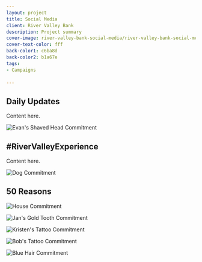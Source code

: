 ```yaml
---
layout: project
title: Social Media
client: River Valley Bank
description: Project summary
cover-image: river-valley-bank-social-media/river-valley-bank-social-media-cover
cover-text-color: fff
back-color1: c6ba8d
back-color2: b1a67e
tags:
- Campaigns

---
```


## Daily Updates

Content here.

<div>
<img data-aos="fade-up" src="/img/projects/river-valley-bank-thats-commitment/river-valley-bank-thats-commitment-evan.jpg"
alt="Evan's Shaved Head Commitment"
srcset="
/img/projects/river-valley-bank-thats-commitment/river-valley-bank-thats-commitment-evan-2400.jpg 2400w,
/img/projects/river-valley-bank-thats-commitment/river-valley-bank-thats-commitment-evan-1800.jpg 1800w,
/img/projects/river-valley-bank-thats-commitment/river-valley-bank-thats-commitment-evan-1200.jpg 1200w,
/img/projects/river-valley-bank-thats-commitment/river-valley-bank-thats-commitment-evan-900.jpg 900w,
/img/projects/river-valley-bank-thats-commitment/river-valley-bank-thats-commitment-evan-600.jpg 600w,
/img/projects/river-valley-bank-thats-commitment/river-valley-bank-thats-commitment-evan-400.jpg 400w" />
</div>

<div class="spacer"></div>

## #RiverValleyExperience

Content here.

<div>
<img data-aos="fade-up" src="/img/projects/river-valley-bank-thats-commitment/river-valley-bank-thats-commitment-dog.jpg"
alt="Dog Commitment"
srcset="
/img/projects/river-valley-bank-thats-commitment/river-valley-bank-thats-commitment-dog-2400.jpg 2400w,
/img/projects/river-valley-bank-thats-commitment/river-valley-bank-thats-commitment-dog-1800.jpg 1800w,
/img/projects/river-valley-bank-thats-commitment/river-valley-bank-thats-commitment-dog-1200.jpg 1200w,
/img/projects/river-valley-bank-thats-commitment/river-valley-bank-thats-commitment-dog-900.jpg 900w,
/img/projects/river-valley-bank-thats-commitment/river-valley-bank-thats-commitment-dog-600.jpg 600w,
/img/projects/river-valley-bank-thats-commitment/river-valley-bank-thats-commitment-dog-400.jpg 400w" />
</div>

<div class="spacer"></div>

## 50 Reasons

<div class="images">

<img class="half first fit" data-aos="fade-up"
data-featherlight="/img/projects/river-valley-bank-thats-commitment/river-valley-bank-thats-commitment-house-2400.jpg" src="/img/projects/river-valley-bank-thats-commitment/river-valley-bank-thats-commitment-house.jpg"
alt="House Commitment"
srcset="
/img/projects/river-valley-bank-thats-commitment/river-valley-bank-thats-commitment-house-2400.jpg 2400w,
/img/projects/river-valley-bank-thats-commitment/river-valley-bank-thats-commitment-house-1800.jpg 1800w,
/img/projects/river-valley-bank-thats-commitment/river-valley-bank-thats-commitment-house-1200.jpg 1200w,
/img/projects/river-valley-bank-thats-commitment/river-valley-bank-thats-commitment-house-900.jpg 900w,
/img/projects/river-valley-bank-thats-commitment/river-valley-bank-thats-commitment-house-600.jpg 600w,
/img/projects/river-valley-bank-thats-commitment/river-valley-bank-thats-commitment-house-400.jpg 400w" />

<img class="half last fit" data-aos="fade-up"
data-featherlight="/img/projects/river-valley-bank-thats-commitment/river-valley-bank-thats-commitment-jan-2400.jpg" src="/img/projects/river-valley-bank-thats-commitment/river-valley-bank-thats-commitment-jan.jpg"
alt="Jan's Gold Tooth Commitment"
srcset="
/img/projects/river-valley-bank-thats-commitment/river-valley-bank-thats-commitment-jan-2400.jpg 2400w,
/img/projects/river-valley-bank-thats-commitment/river-valley-bank-thats-commitment-jan-1800.jpg 1800w,
/img/projects/river-valley-bank-thats-commitment/river-valley-bank-thats-commitment-jan-1200.jpg 1200w,
/img/projects/river-valley-bank-thats-commitment/river-valley-bank-thats-commitment-jan-900.jpg 900w,
/img/projects/river-valley-bank-thats-commitment/river-valley-bank-thats-commitment-jan-600.jpg 600w,
/img/projects/river-valley-bank-thats-commitment/river-valley-bank-thats-commitment-jan-400.jpg 400w" />

<img class="full fit" data-aos="fade-up"
data-featherlight="/img/projects/river-valley-bank-thats-commitment/river-valley-bank-thats-commitment-kristen-2400.jpg" src="/img/projects/river-valley-bank-thats-commitment/river-valley-bank-thats-commitment-kristen.jpg"
alt="Kristen's Tattoo Commitment"
srcset="
/img/projects/river-valley-bank-thats-commitment/river-valley-bank-thats-commitment-kristen-2400.jpg 2400w,
/img/projects/river-valley-bank-thats-commitment/river-valley-bank-thats-commitment-kristen-1800.jpg 1800w,
/img/projects/river-valley-bank-thats-commitment/river-valley-bank-thats-commitment-kristen-1200.jpg 1200w,
/img/projects/river-valley-bank-thats-commitment/river-valley-bank-thats-commitment-kristen-900.jpg 900w,
/img/projects/river-valley-bank-thats-commitment/river-valley-bank-thats-commitment-kristen-600.jpg 600w,
/img/projects/river-valley-bank-thats-commitment/river-valley-bank-thats-commitment-kristen-400.jpg 400w" />

<img class="half first fit" data-aos="fade-up"
data-featherlight="/img/projects/river-valley-bank-thats-commitment/river-valley-bank-thats-commitment-bob-2400.jpg" src="/img/projects/river-valley-bank-thats-commitment/river-valley-bank-thats-commitment-bob.jpg"
alt="Bob's Tattoo Commitment"
srcset="
/img/projects/river-valley-bank-thats-commitment/river-valley-bank-thats-commitment-bob-2400.jpg 2400w,
/img/projects/river-valley-bank-thats-commitment/river-valley-bank-thats-commitment-bob-1800.jpg 1800w,
/img/projects/river-valley-bank-thats-commitment/river-valley-bank-thats-commitment-bob-1200.jpg 1200w,
/img/projects/river-valley-bank-thats-commitment/river-valley-bank-thats-commitment-bob-900.jpg 900w,
/img/projects/river-valley-bank-thats-commitment/river-valley-bank-thats-commitment-bob-600.jpg 600w,
/img/projects/river-valley-bank-thats-commitment/river-valley-bank-thats-commitment-bob-400.jpg 400w" />

<img class="half last fit" data-aos="fade-up"
data-featherlight="/img/projects/river-valley-bank-thats-commitment/river-valley-bank-thats-commitment-bluehair-2400.jpg" src="/img/projects/river-valley-bank-thats-commitment/river-valley-bank-thats-commitment-bluehair.jpg"
alt="Blue Hair Commitment"
srcset="
/img/projects/river-valley-bank-thats-commitment/river-valley-bank-thats-commitment-bluehair-2400.jpg 2400w,
/img/projects/river-valley-bank-thats-commitment/river-valley-bank-thats-commitment-bluehair-1800.jpg 1800w,
/img/projects/river-valley-bank-thats-commitment/river-valley-bank-thats-commitment-bluehair-1200.jpg 1200w,
/img/projects/river-valley-bank-thats-commitment/river-valley-bank-thats-commitment-bluehair-900.jpg 900w,
/img/projects/river-valley-bank-thats-commitment/river-valley-bank-thats-commitment-bluehair-600.jpg 600w,
/img/projects/river-valley-bank-thats-commitment/river-valley-bank-thats-commitment-bluehair-400.jpg 400w" />

</div>
